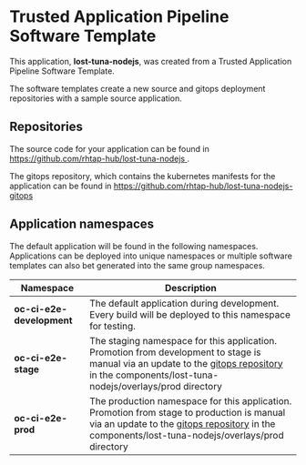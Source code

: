 # Trusted Application Pipeline Software Template

This application, **lost-tuna-nodejs**, was created from a Trusted Application Pipeline Software Template.

The software templates create a new source and gitops deployment repositories with a sample source application. 

## Repositories

The source code for your application can be found in [https://github.com/rhtap-hub/lost-tuna-nodejs ](https://github.com/rhtap-hub/lost-tuna-nodejs ).
 
The gitops repository, which contains the kubernetes manifests for the application can be found in 
[https://github.com/rhtap-hub/lost-tuna-nodejs-gitops ](https://github.com/rhtap-hub/lost-tuna-nodejs-gitops ) 

## Application namespaces 

The default application will be found in the following namespaces. Applications can be deployed into unique namespaces or multiple software templates can also bet generated into the same group namespaces.  

|  Namespace   |  Description   |  
| -------- | -------- |   
| **oc-ci-e2e-development** | The default application during development. Every build will be deployed to this namespace for testing. | 
| **oc-ci-e2e-stage** | The staging namespace for this application. Promotion from development to stage is manual via an update to the [gitops repository](https://github.com/rhtap-hub/lost-tuna-nodejs-gitops ) in the components/lost-tuna-nodejs/overlays/prod directory |  
| **oc-ci-e2e-prod** | The production namespace for this application. Promotion from stage to production is manual via an update to the [gitops repository](https://github.com/rhtap-hub/lost-tuna-nodejs-gitops ) in the components/lost-tuna-nodejs/overlays/prod directory | 